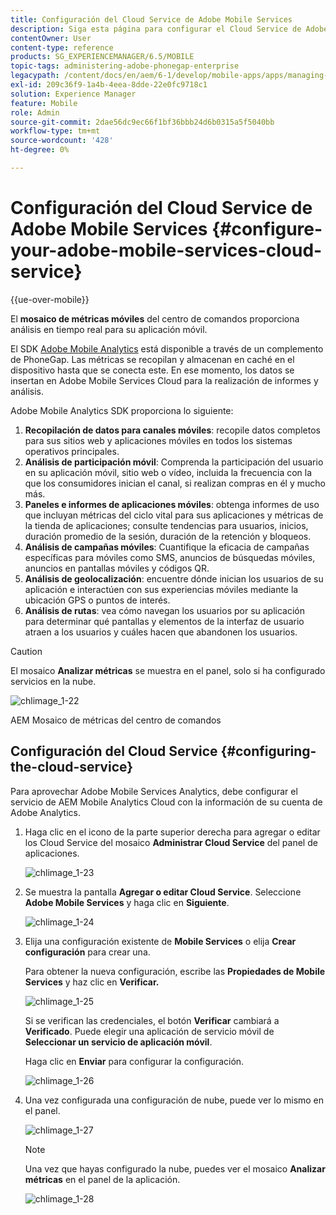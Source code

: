 ```yaml
---
title: Configuración del Cloud Service de Adobe Mobile Services
description: Siga esta página para configurar el Cloud Service de Adobe Mobile Services.
contentOwner: User
content-type: reference
products: SG_EXPERIENCEMANAGER/6.5/MOBILE
topic-tags: administering-adobe-phonegap-enterprise
legacypath: /content/docs/en/aem/6-1/develop/mobile-apps/apps/managing-aem-mobile-apps/configure-your-adobe-phonegap-build-cloud-service1
exl-id: 209c36f9-1a4b-4eea-8dde-22e0fc9718c1
solution: Experience Manager
feature: Mobile
role: Admin
source-git-commit: 2dae56dc9ec66f1bf36bbb24d6b0315a5f5040bb
workflow-type: tm+mt
source-wordcount: '428'
ht-degree: 0%

---
```


# Configuración del Cloud Service de Adobe Mobile Services {#configure-your-adobe-mobile-services-cloud-service}

{{ue-over-mobile}}

El **mosaico de métricas móviles** del centro de comandos proporciona análisis en tiempo real para su aplicación móvil.

El SDK [Adobe Mobile Analytics](https://www.adobe.com/ca/solutions/digital-analytics/mobile-web-apps-analytics.html) está disponible a través de un complemento de PhoneGap. Las métricas se recopilan y almacenan en caché en el dispositivo hasta que se conecta este. En ese momento, los datos se insertan en Adobe Mobile Services Cloud para la realización de informes y análisis.

Adobe Mobile Analytics SDK proporciona lo siguiente:

1. **Recopilación de datos para canales móviles**: recopile datos completos para sus sitios web y aplicaciones móviles en todos los sistemas operativos principales.
1. **Análisis de participación móvil**: Comprenda la participación del usuario en su aplicación móvil, sitio web o vídeo, incluida la frecuencia con la que los consumidores inician el canal, si realizan compras en él y mucho más.
1. **Paneles e informes de aplicaciones móviles**: obtenga informes de uso que incluyan métricas del ciclo vital para sus aplicaciones y métricas de la tienda de aplicaciones; consulte tendencias para usuarios, inicios, duración promedio de la sesión, duración de la retención y bloqueos.
1. **Análisis de campañas móviles**: Cuantifique la eficacia de campañas específicas para móviles como SMS, anuncios de búsquedas móviles, anuncios en pantallas móviles y códigos QR.
1. **Análisis de geolocalización**: encuentre dónde inician los usuarios de su aplicación e interactúen con sus experiencias móviles mediante la ubicación GPS o puntos de interés.
1. **Análisis de rutas**: vea cómo navegan los usuarios por su aplicación para determinar qué pantallas y elementos de la interfaz de usuario atraen a los usuarios y cuáles hacen que abandonen los usuarios.

>[!CAUTION]
>
>El mosaico **Analizar métricas** se muestra en el panel, solo si ha configurado servicios en la nube.

![chlimage_1-22](assets/chlimage_1-22.png)

AEM Mosaico de métricas del centro de comandos

## Configuración del Cloud Service {#configuring-the-cloud-service}

Para aprovechar Adobe Mobile Services Analytics, debe configurar el servicio de AEM Mobile Analytics Cloud con la información de su cuenta de Adobe Analytics.

1. Haga clic en el icono de la parte superior derecha para agregar o editar los Cloud Service del mosaico **Administrar Cloud Service** del panel de aplicaciones.

   ![chlimage_1-23](assets/chlimage_1-23.png)

1. Se muestra la pantalla **Agregar o editar Cloud Service**. Seleccione **Adobe Mobile Services** y haga clic en **Siguiente**.

   ![chlimage_1-24](assets/chlimage_1-24.png)

1. Elija una configuración existente de **Mobile Services** o elija **Crear configuración** para crear una.

   Para obtener la nueva configuración, escribe las **Propiedades de Mobile Services** y haz clic en **Verificar.**

   ![chlimage_1-25](assets/chlimage_1-25.png)

   Si se verifican las credenciales, el botón **Verificar** cambiará a **Verificado**. Puede elegir una aplicación de servicio móvil de **Seleccionar un servicio de aplicación móvil**.

   Haga clic en **Enviar** para configurar la configuración.

   ![chlimage_1-26](assets/chlimage_1-26.png)

1. Una vez configurada una configuración de nube, puede ver lo mismo en el panel.

   ![chlimage_1-27](assets/chlimage_1-27.png)

   >[!NOTE]
   >
   >Una vez que hayas configurado la nube, puedes ver el mosaico **Analizar métricas** en el panel de la aplicación.

   ![chlimage_1-28](assets/chlimage_1-28.png)
